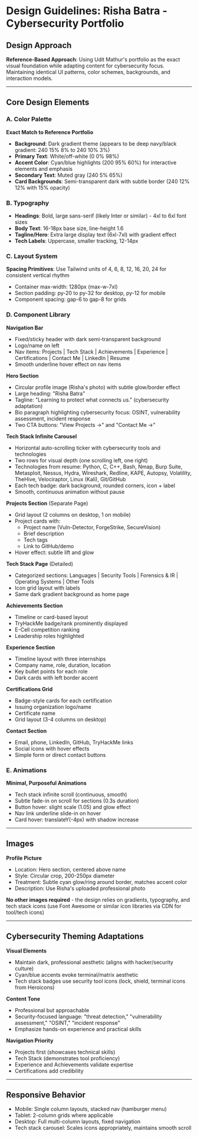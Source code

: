 # Design Guidelines: Risha Batra - Cybersecurity Portfolio

## Design Approach
**Reference-Based Approach**: Using Udit Mathur's portfolio as the exact visual foundation while adapting content for cybersecurity focus. Maintaining identical UI patterns, color schemes, backgrounds, and interaction models.

---

## Core Design Elements

### A. Color Palette
**Exact Match to Reference Portfolio**
- **Background**: Dark gradient theme (appears to be deep navy/black gradient: 240 15% 8% to 240 10% 3%)
- **Primary Text**: White/off-white (0 0% 98%)
- **Accent Color**: Cyan/blue highlights (200 95% 60%) for interactive elements and emphasis
- **Secondary Text**: Muted gray (240 5% 65%)
- **Card Backgrounds**: Semi-transparent dark with subtle border (240 12% 12% with 15% opacity)

### B. Typography
- **Headings**: Bold, large sans-serif (likely Inter or similar) - 4xl to 6xl font sizes
- **Body Text**: 16-18px base size, line-height 1.6
- **Tagline/Hero**: Extra large display text (6xl-7xl) with gradient effect
- **Tech Labels**: Uppercase, smaller tracking, 12-14px

### C. Layout System
**Spacing Primitives**: Use Tailwind units of 4, 6, 8, 12, 16, 20, 24 for consistent vertical rhythm
- Container max-width: 1280px (max-w-7xl)
- Section padding: py-20 to py-32 for desktop, py-12 for mobile
- Component spacing: gap-6 to gap-8 for grids

### D. Component Library

**Navigation Bar**
- Fixed/sticky header with dark semi-transparent background
- Logo/name on left
- Nav items: Projects | Tech Stack | Achievements | Experience | Certifications | Contact Me | LinkedIn | Resume
- Smooth underline hover effect on nav items

**Hero Section**
- Circular profile image (Risha's photo) with subtle glow/border effect
- Large heading: "Risha Batra"
- Tagline: "Learning to protect what connects us." (cybersecurity adaptation)
- Bio paragraph highlighting cybersecurity focus: OSINT, vulnerability assessment, incident response
- Two CTA buttons: "View Projects →" and "Contact Me →"

**Tech Stack Infinite Carousel**
- Horizontal auto-scrolling ticker with cybersecurity tools and technologies
- Two rows for visual depth (one scrolling left, one right)
- Technologies from resume: Python, C, C++, Bash, Nmap, Burp Suite, Metasploit, Nessus, Hydra, Wireshark, Redline, KAPE, Autopsy, Volatility, TheHive, Velociraptor, Linux (Kali), Git/GitHub
- Each tech badge: dark background, rounded corners, icon + label
- Smooth, continuous animation without pause

**Projects Section** (Separate Page)
- Grid layout (2 columns on desktop, 1 on mobile)
- Project cards with:
  - Project name (Vuln-Detector, ForgeStrike, SecureVision)
  - Brief description
  - Tech tags
  - Link to GitHub/demo
- Hover effect: subtle lift and glow

**Tech Stack Page** (Detailed)
- Categorized sections: Languages | Security Tools | Forensics & IR | Operating Systems | Other Tools
- Icon grid layout with labels
- Same dark gradient background as home page

**Achievements Section**
- Timeline or card-based layout
- TryHackMe badge/rank prominently displayed
- E-Cell competition ranking
- Leadership roles highlighted

**Experience Section**
- Timeline layout with three internships
- Company name, role, duration, location
- Key bullet points for each role
- Dark cards with left border accent

**Certifications Grid**
- Badge-style cards for each certification
- Issuing organization logo/name
- Certificate name
- Grid layout (3-4 columns on desktop)

**Contact Section**
- Email, phone, LinkedIn, GitHub, TryHackMe links
- Social icons with hover effects
- Simple form or direct contact buttons

### E. Animations
**Minimal, Purposeful Animations**
- Tech stack infinite scroll (continuous, smooth)
- Subtle fade-in on scroll for sections (0.3s duration)
- Button hover: slight scale (1.05) and glow effect
- Nav link underline slide-in on hover
- Card hover: translateY(-4px) with shadow increase

---

## Images

**Profile Picture**
- Location: Hero section, centered above name
- Style: Circular crop, 200-250px diameter
- Treatment: Subtle cyan glow/ring around border, matches accent color
- Description: Use Risha's uploaded professional photo

**No other images required** - the design relies on gradients, typography, and tech stack icons (use Font Awesome or similar icon libraries via CDN for tool/tech icons)

---

## Cybersecurity Theming Adaptations

**Visual Elements**
- Maintain dark, professional aesthetic (aligns with hacker/security culture)
- Cyan/blue accents evoke terminal/matrix aesthetic
- Tech stack badges use security tool icons (lock, shield, terminal icons from Heroicons)

**Content Tone**
- Professional but approachable
- Security-focused language: "threat detection," "vulnerability assessment," "OSINT," "incident response"
- Emphasize hands-on experience and practical skills

**Navigation Priority**
- Projects first (showcases technical skills)
- Tech Stack (demonstrates tool proficiency)
- Experience and Achievements validate expertise
- Certifications add credibility

---

## Responsive Behavior
- Mobile: Single column layouts, stacked nav (hamburger menu)
- Tablet: 2-column grids where applicable
- Desktop: Full multi-column layouts, fixed navigation
- Tech stack carousel: Scales icons appropriately, maintains smooth scroll